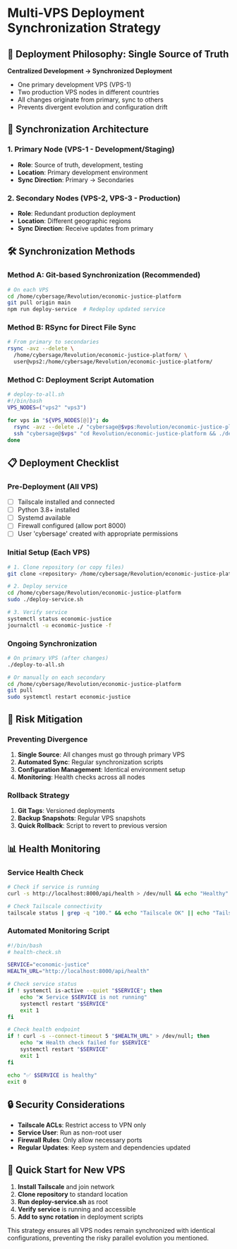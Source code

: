 # Multi-VPS Deployment Synchronization Strategy

## 🎯 Deployment Philosophy: Single Source of Truth

**Centralized Development → Synchronized Deployment**
- One primary development VPS (VPS-1)
- Two production VPS nodes in different countries
- All changes originate from primary, sync to others
- Prevents divergent evolution and configuration drift

## 🔄 Synchronization Architecture

### 1. Primary Node (VPS-1 - Development/Staging)
- **Role**: Source of truth, development, testing
- **Location**: Primary development environment
- **Sync Direction**: Primary → Secondaries

### 2. Secondary Nodes (VPS-2, VPS-3 - Production)
- **Role**: Redundant production deployment
- **Location**: Different geographic regions
- **Sync Direction**: Receive updates from primary

## 🛠️ Synchronization Methods

### Method A: Git-based Synchronization (Recommended)
```bash
# On each VPS
cd /home/cybersage/Revolution/economic-justice-platform
git pull origin main
npm run deploy-service  # Redeploy updated service
```

### Method B: RSync for Direct File Sync
```bash
# From primary to secondaries
rsync -avz --delete \
  /home/cybersage/Revolution/economic-justice-platform/ \
  user@vps2:/home/cybersage/Revolution/economic-justice-platform/
```

### Method C: Deployment Script Automation
```bash
# deploy-to-all.sh
#!/bin/bash
VPS_NODES=("vps2" "vps3")

for vps in "${VPS_NODES[@]}"; do
  rsync -avz --delete ./ "cybersage@$vps:Revolution/economic-justice-platform/"
  ssh "cybersage@$vps" "cd Revolution/economic-justice-platform && ./deploy-service.sh"
done
```

## 📋 Deployment Checklist

### Pre-Deployment (All VPS)
- [ ] Tailscale installed and connected
- [ ] Python 3.8+ installed
- [ ] Systemd available
- [ ] Firewall configured (allow port 8000)
- [ ] User 'cybersage' created with appropriate permissions

### Initial Setup (Each VPS)
```bash
# 1. Clone repository (or copy files)
git clone <repository> /home/cybersage/Revolution/economic-justice-platform

# 2. Deploy service
cd /home/cybersage/Revolution/economic-justice-platform
sudo ./deploy-service.sh

# 3. Verify service
systemctl status economic-justice
journalctl -u economic-justice -f
```

### Ongoing Synchronization
```bash
# On primary VPS (after changes)
./deploy-to-all.sh

# Or manually on each secondary
cd /home/cybersage/Revolution/economic-justice-platform
git pull
sudo systemctl restart economic-justice
```

## 🚨 Risk Mitigation

### Preventing Divergence
1. **Single Source**: All changes must go through primary VPS
2. **Automated Sync**: Regular synchronization scripts
3. **Configuration Management**: Identical environment setup
4. **Monitoring**: Health checks across all nodes

### Rollback Strategy
1. **Git Tags**: Versioned deployments
2. **Backup Snapshots**: Regular VPS snapshots
3. **Quick Rollback**: Script to revert to previous version

## 📊 Health Monitoring

### Service Health Check
```bash
# Check if service is running
curl -s http://localhost:8000/api/health > /dev/null && echo "Healthy" || echo "Down"

# Check Tailscale connectivity
tailscale status | grep -q "100." && echo "Tailscale OK" || echo "Tailscale Issue"
```

### Automated Monitoring Script
```bash
#!/bin/bash
# health-check.sh

SERVICE="economic-justice"
HEALTH_URL="http://localhost:8000/api/health"

# Check service status
if ! systemctl is-active --quiet "$SERVICE"; then
    echo "❌ Service $SERVICE is not running"
    systemctl restart "$SERVICE"
    exit 1
fi

# Check health endpoint
if ! curl -s --connect-timeout 5 "$HEALTH_URL" > /dev/null; then
    echo "❌ Health check failed for $SERVICE"
    systemctl restart "$SERVICE"
    exit 1
fi

echo "✅ $SERVICE is healthy"
exit 0
```

## 🔒 Security Considerations

- **Tailscale ACLs**: Restrict access to VPN only
- **Service User**: Run as non-root user
- **Firewall Rules**: Only allow necessary ports
- **Regular Updates**: Keep system and dependencies updated

## 🚀 Quick Start for New VPS

1. **Install Tailscale** and join network
2. **Clone repository** to standard location
3. **Run deploy-service.sh** as root
4. **Verify service** is running and accessible
5. **Add to sync rotation** in deployment scripts

This strategy ensures all VPS nodes remain synchronized with identical configurations, preventing the risky parallel evolution you mentioned.